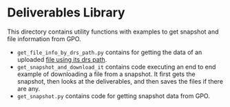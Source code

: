 # Deliverables Library

This directory contains utility functions with examples to get snapshot and file information from GPO.

- `get_file_info_by_drs_path.py` contains for getting the data of an uploaded [file using its drs path](https://drshub.dsde-prod.broadinstitute.org/#/drsHub/resolveDrs).
- `get_snapshot_and_download_it` contains code executing an end to end example of downloading a file from a snapshot. It first gets the snapshot, then looks at the deliverables, and then saves the files if there are any.
- `get_snapshot.py` contains code for getting snapshot data from GPO.
